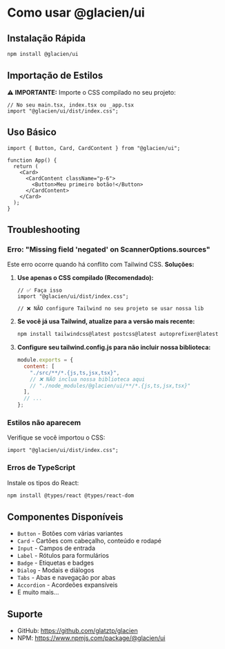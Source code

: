 # Como usar @glacien/ui

## Instalação Rápida

```bash
npm install @glacien/ui
```

## Importação de Estilos

**⚠️ IMPORTANTE:** Importe o CSS compilado no seu projeto:

```tsx
// No seu main.tsx, index.tsx ou _app.tsx
import "@glacien/ui/dist/index.css";
```

## Uso Básico

```tsx
import { Button, Card, CardContent } from "@glacien/ui";

function App() {
  return (
    <Card>
      <CardContent className="p-6">
        <Button>Meu primeiro botão!</Button>
      </CardContent>
    </Card>
  );
}
```

## Troubleshooting

### Erro: "Missing field 'negated' on ScannerOptions.sources"

Este erro ocorre quando há conflito com Tailwind CSS. **Soluções:**

1. **Use apenas o CSS compilado (Recomendado):**

   ```tsx
   // ✅ Faça isso
   import "@glacien/ui/dist/index.css";

   // ❌ NÃO configure Tailwind no seu projeto se usar nossa lib
   ```

2. **Se você já usa Tailwind, atualize para a versão mais recente:**

   ```bash
   npm install tailwindcss@latest postcss@latest autoprefixer@latest
   ```

3. **Configure seu tailwind.config.js para não incluir nossa biblioteca:**
   ```js
   module.exports = {
     content: [
       "./src/**/*.{js,ts,jsx,tsx}",
       // ❌ NÃO inclua nossa biblioteca aqui
       // "./node_modules/@glacien/ui/**/*.{js,ts,jsx,tsx}"
     ],
     // ...
   };
   ```

### Estilos não aparecem

Verifique se você importou o CSS:

```tsx
import "@glacien/ui/dist/index.css";
```

### Erros de TypeScript

Instale os tipos do React:

```bash
npm install @types/react @types/react-dom
```

## Componentes Disponíveis

- `Button` - Botões com várias variantes
- `Card` - Cartões com cabeçalho, conteúdo e rodapé
- `Input` - Campos de entrada
- `Label` - Rótulos para formulários
- `Badge` - Etiquetas e badges
- `Dialog` - Modais e diálogos
- `Tabs` - Abas e navegação por abas
- `Accordion` - Acordeões expansíveis
- E muito mais...

## Suporte

- GitHub: https://github.com/glatztp/glacien
- NPM: https://www.npmjs.com/package/@glacien/ui
